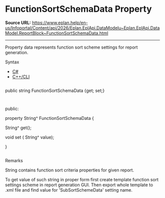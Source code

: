# FunctionSortSchemaData Property

**Source URL:** https://www.eplan.help/en-us/Infoportal/Content/api/2026/Eplan.EplApi.DataModelu~Eplan.EplApi.DataModel.ReportBlock~FunctionSortSchemaData.html

---

Property data represents function sort scheme settings for report generation.

Syntax

- [C#](#i-syntax-CS)
- [C++/CLI](#i-syntax-CPP2005)

```
```
public string FunctionSortSchemaData {get; set;}
```
```

```
```
public:

property String^ FunctionSortSchemaData {

   String^ get();

   void set (    String^ value);

}
```
```

Remarks

String contains function sort criteria properties for given report.  
  
To get value of such string in proper form first create template function sort settings scheme in report generation GUI. Then export whole template to .xml file and find value for 'SubSortSchemeData' setting name.
